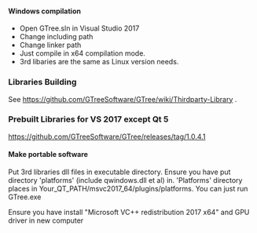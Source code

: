 #### Windows compilation
- Open GTree.sln in Visual Studio 2017
- Change including path
- Change linker path
- Just compile in x64 compilation mode.
- 3rd libaries are the same as Linux version needs.

### Libraries Building

See https://github.com/GTreeSoftware/GTree/wiki/Thirdparty-Library .

### Prebuilt Libraries for VS 2017 except Qt 5

https://github.com/GTreeSoftware/GTree/releases/tag/1.0.4.1

#### Make portable software
Put 3rd libraries dll files in executable directory. Ensure you have put directory 'platforms' (include qwindows.dll et al) in. 'Platforms' directory places in Your_QT_PATH/msvc2017_64/plugins/platforms. You can just run GTree.exe

Ensure you have install "Microsoft VC++ redistribution 2017 x64" and GPU driver in new computer

